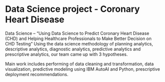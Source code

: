 # Data Science project - Coronary Heart Disease 

Data Science – “Using Data Science to Predict Coronary Heart Disease (CHD) and Helping Healthcare Professionals to Make Better Decision on CHD Testing”
Using the data science methodology of planning analytics, descriptive analytics, diagnostic analytics, predictive analytics and prescriptive analytics, 
our team came up with 3 hypotheses. 

Main work includes performing of data cleaning and transformation, data visualization, predictive modeling using IBM AutoAI and Python, 
prescriptive deployment recommendations. 
